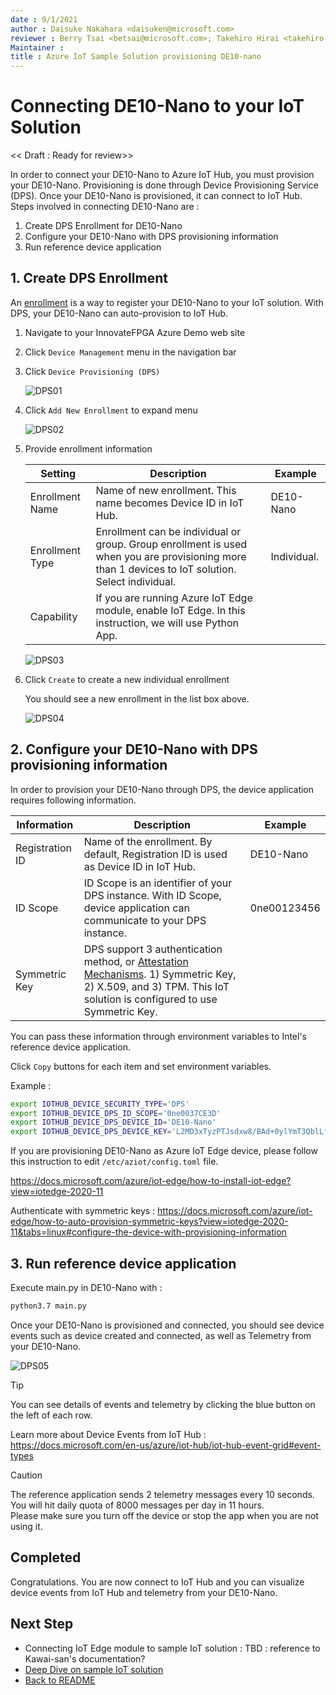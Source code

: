 ```yaml
---
date : 9/1/2021
author : Daisuke Nakahara <daisuken@microsoft.com>
reviewer : Berry Tsai <betsai@microsoft.com>; Takehiro Hirai <takehiro.hirai@microsoft.com>
Maintainer : 
title : Azure IoT Sample Solution provisioning DE10-nano
---
```


# Connecting DE10-Nano to your IoT Solution

<< Draft : Ready for review>>

In order to connect your DE10-Nano to Azure IoT Hub, you must provision your DE10-Nano.  Provisioning is done through Device Provisioning Service (DPS).
Once your DE10-Nano is provisioned, it can connect to IoT Hub.  Steps involved in connecting DE10-Nano are :

1. Create DPS Enrollment for DE10-Nano
1. Configure your DE10-Nano with DPS provisioning information
1. Run reference device application

## 1. Create DPS Enrollment

An [enrollment](https://docs.microsoft.com/azure/iot-dps/concepts-service#enrollment) is a way to register your DE10-Nano to your IoT solution.  With DPS, your DE10-Nano can auto-provision to IoT Hub.

1. Navigate to your InnovateFPGA Azure Demo web site
1. Click `Device Management` menu in the navigation bar  
1. Click `Device Provisioning (DPS)`

    ![DPS01](images/DPS-01.png)

1. Click `Add New Enrollment` to expand menu

    ![DPS02](images/DPS-02.png)

1. Provide enrollment information  

    |Setting  |Description  |Example  |
    |---------|---------|---------|
    |Enrollment Name     | Name of new enrollment.  This name becomes Device ID in IoT Hub. | DE10-Nano      |
    |Enrollment Type    | Enrollment can be individual or group.  Group enrollment is used when you are provisioning more than 1 devices to IoT solution.  Select individual.   | Individual.         |
    |Capability     | If you are running Azure IoT Edge module, enable IoT Edge.  In this instruction, we will use Python App.         |         |

    ![DPS03](images/DPS-03.png)

1. Click `Create` to create a new individual enrollment

    You should see a new enrollment in the list box above.
  
    ![DPS04](images/DPS-04.png)

## 2. Configure your DE10-Nano with DPS provisioning information

In order to provision your DE10-Nano through DPS, the device application requires following information.  

| Information     | Description  | Example     |
|-----------------|--------------|-------------|
| Registration ID | Name of the enrollment.  By default, Registration ID is used as Device ID in IoT Hub. | DE10-Nano   |
| ID Scope        | ID Scope is an identifier of your DPS instance.  With ID Scope, device application can communicate to your DPS instance.  | 0ne00123456 |
| Symmetric Key   | DPS support 3 authentication method, or [Attestation Mechanisms](https://docs.microsoft.com/azure/iot-dps/concepts-service#attestation-mechanism).  1) Symmetric Key, 2) X.509, and 3) TPM.  This IoT solution is configured to use Symmetric Key. |             |

You can pass these information through environment variables to Intel's reference device application.

Click `Copy` buttons for each item and set environment variables.

Example :

```bash
export IOTHUB_DEVICE_SECURITY_TYPE='DPS'
export IOTHUB_DEVICE_DPS_ID_SCOPE='0ne0037CE3D'
export IOTHUB_DEVICE_DPS_DEVICE_ID='DE10-Nano'
export IOTHUB_DEVICE_DPS_DEVICE_KEY='L2MD3xTyzPTJsdxw8/BAd+0ylYmT3QblLfgzlooriLjMN6UcFXQ8KPw/zTACdQhNE/uxWmHFzixcsDhhX5A2KdfdafdQ=='
```

If you are provisioning DE10-Nano as Azure IoT Edge device, please follow this instruction to edit `/etc/aziot/config.toml` file.

<https://docs.microsoft.com/azure/iot-edge/how-to-install-iot-edge?view=iotedge-2020-11>

Authenticate with symmetric keys : <https://docs.microsoft.com/azure/iot-edge/how-to-auto-provision-symmetric-keys?view=iotedge-2020-11&tabs=linux#configure-the-device-with-provisioning-information>

## 3. Run reference device application

Execute main.py in DE10-Nano with :

```bash
python3.7 main.py
```

Once your DE10-Nano is provisioned and connected, you should see device events such as device created and connected, as well as Telemetry from your DE10-Nano.

![DPS05](images/DPS-05.png)

> [!TIP]  
> You can see details of events and telemetry by clicking the blue button on the left of each row.

Learn more about Device Events from IoT Hub : <https://docs.microsoft.com/en-us/azure/iot-hub/iot-hub-event-grid#event-types>

> [!CAUTION]  
> The reference application sends 2 telemetry messages every 10 seconds.   You will hit daily quota of 8000 messages per day in 11 hours.  
> Please make sure you turn off the device or stop the app when you are not using it.

## Completed

Congratulations.  You are now connect to IoT Hub and you can visualize device events from IoT Hub and telemetry from your DE10-Nano.

## Next Step

- Connecting IoT Edge module to sample IoT solution : TBD : reference to Kawai-san's documentation?
- [Deep Dive on sample IoT solution](PaaS-DeepDive.md)
- [Back to README](README.md)
